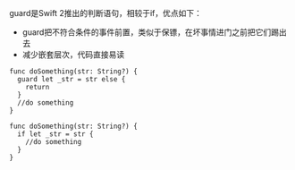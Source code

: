 guard是Swift 2推出的判断语句，相较于if，优点如下：
* guard把不符合条件的事件前置，类似于保镖，在坏事情进门之前把它们踢出去
* 减少嵌套层次，代码直接易读

```
func doSomething(str: String?) {
  guard let _str = str else {
    return
  }
  //do something
}

func doSomething(str: String?) {
  if let _str = str {
    //do something
  }
}
```
